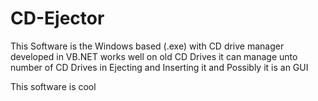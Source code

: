# CD-Ejector
This Software is the Windows based (.exe) with CD drive manager developed in VB.NET works well on old CD Drives it can manage unto  number  of CD Drives in Ejecting and Inserting it and Possibly it is an GUI 


This software is cool